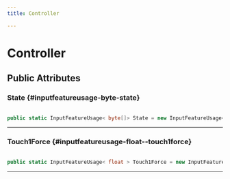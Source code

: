 ```yaml
---
title: Controller

---
```


# Controller










## Public Attributes

### State {#inputfeatureusage-byte-state}

```csharp

public static InputFeatureUsage< byte[]> State = new InputFeatureUsage<byte[]>("MLInputControllerState");

```






-----------

### Touch1Force {#inputfeatureusage-float--touch1force}

```csharp

public static InputFeatureUsage< float > Touch1Force = new InputFeatureUsage<float>("MLControllerTouch1Force");

```






-----------

